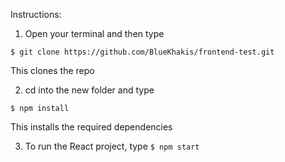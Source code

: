 Instructions:

1. Open your terminal and then type

`$ git clone https://github.com/BlueKhakis/frontend-test.git`

This clones the repo

2. cd into the new folder and type

`$ npm install`

This installs the required dependencies

3. To run the React project, type
   `$ npm start`
